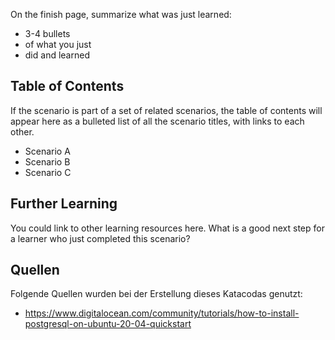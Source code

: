 
On the finish page, summarize what was just learned:

- 3-4 bullets
- of what you just
- did and learned

## Table of Contents

If the scenario is part of a set of related scenarios, the table of contents will appear here as a bulleted list of all the scenario titles, with links to each other.

- Scenario A
- Scenario B
- Scenario C

## Further Learning

You could link to other learning resources here. What is a good next step for a learner who just completed this scenario?

## Quellen

Folgende Quellen wurden bei der Erstellung dieses Katacodas genutzt:
- https://www.digitalocean.com/community/tutorials/how-to-install-postgresql-on-ubuntu-20-04-quickstart
